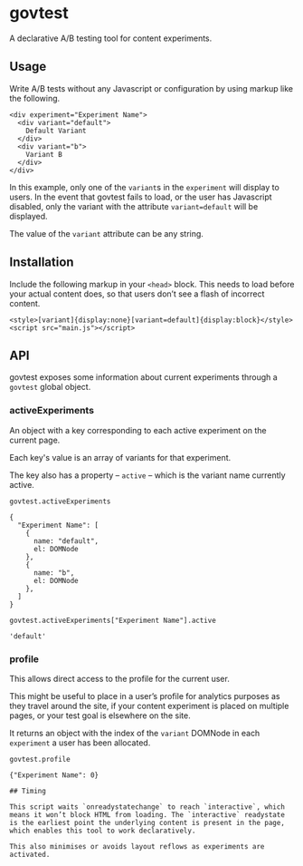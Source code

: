 # govtest

A declarative A/B testing tool for content experiments.

## Usage

Write A/B tests without any Javascript or configuration by using markup like the following.

```
<div experiment="Experiment Name">
  <div variant="default">
    Default Variant
  </div>
  <div variant="b">
    Variant B
  </div>
</div>
```

In this example, only one of the `variant`s in the `experiment` will display to users. In the event that govtest fails to load, or the user has Javascript disabled, only the variant with the attribute `variant=default` will be displayed.

The value of the `variant` attribute can be any string.

## Installation

Include the following markup in your `<head>` block. This needs to load before your actual content does, so that users don’t see a flash of incorrect content.

```
<style>[variant]{display:none}[variant=default]{display:block}</style><script src="main.js"></script>
```

## API

govtest exposes some information about current experiments through a `govtest` global object.

### activeExperiments
An object with a key corresponding to each active experiment on the current page.

Each key's value is an array of variants for that experiment.

The key also has a property – `active` – which is the variant name currently active.

```
govtest.activeExperiments

{
  "Experiment Name": [
    {
      name: "default",
      el: DOMNode
    },
    {
      name: "b",
      el: DOMNode
    },
  ]
}
```

```
govtest.activeExperiments["Experiment Name"].active

'default'
```

### profile
This allows direct access to the profile for the current user.

This might be useful to place in a user’s profile for analytics purposes as they travel around the site, if your content experiment is placed on multiple pages, or your test goal is elsewhere on the site.

It returns an object with the index of the `variant` DOMNode in each `experiment` a user has been allocated.

```
govtest.profile

{"Experiment Name": 0}

## Timing

This script waits `onreadystatechange` to reach `interactive`, which means it won’t block HTML from loading. The `interactive` readystate is the earliest point the underlying content is present in the page, which enables this tool to work declaratively.

This also minimises or avoids layout reflows as experiments are activated.